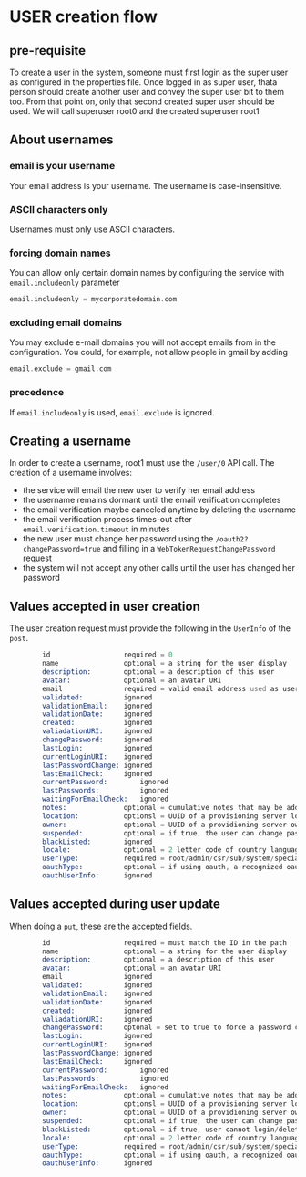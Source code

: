 # USER creation flow

## pre-requisite
To create a user in the system, someone must first login as the super user as configured in the properties file. Once logged in as super user,
thata person should create another user and convey the super user bit to them too. From that point on, only that second 
created super user should be used. We will call superuser root0 and the created superuser root1

## About usernames

### email is your username
Your email address is your username. The username is case-insensitive.

### ASCII characters only
Usernames must only use ASCII characters.

### forcing domain names
You can allow only certain domain names by configuring the service with `email.includeonly` parameter
```asm
email.includeonly = mycorporatedomain.com
```

### excluding email domains
You may exclude e-mail domains you will not accept emails from in the configuration. 
You could, for example, not allow people in gmail by adding 
```asm
email.exclude = gmail.com
```

### precedence
If `email.includeonly` is used, `email.exclude` is ignored.

## Creating a username
In order to create a username, root1 must use the `/user/0` API call. The creation of a username involves:
- the service will email the new user to verify her email address
- the username remains dormant until the email verification completes
- the email verification maybe canceled anytime by deleting the username
- the email verification process times-out after `email.verification.timeout` in minutes
- the new user must change her password using the `/oauth2?changePassword=true` and filling in a `WebTokenRequestChangePassword` request
- the system will not accept any other calls until the user has changed her password

## Values accepted in user creation
The user creation request must provide the following in the `UserInfo` of the `post`. 

```asm
        id                  required = 0
        name                optional = a string for the user display
        description:        optional = a description of this user
        avatar:             optional = an avatar URI
        email               required = valid email address used as user name
        validated:          ignored
        validationEmail:    ignored
        validationDate:     ignored
        created:            ignored
        valiadationURI:     ignored
        changePassword:     ignored
        lastLogin:          ignored
        currentLoginURI:    ignored
        lastPasswordChange: ignored
        lastEmailCheck:     ignored
        currentPassword:        ignored
        lastPasswords:          ignored
        waitingForEmailCheck:   ignored
        notes:              optional = cumulative notes that may be added in for this user
        location:           optionsl = UUID of a provisioning server location
        owner:              optional = UUID of a providioning server owner 
        suspended:          optional = if true, the user can change password but not do anything else
        blackListed:        ignored
        locale:             optional = 2 letter code of country language, default to EN. If the language specified is not supported, EN  is assumed.
        userType:           required = root/admin/csr/sub/system/special, defaults to sub
        oauthType:          optional = if using oauth, a recognized oauth provider
        oauthUserInfo:      ignored
```

## Values accepted during user update
When doing a `put`, these are the accepted fields.

```asm
        id                  required = must match the ID in the path
        name                optional = a string for the user display
        description:        optional = a description of this user
        avatar:             optional = an avatar URI
        email               ignored 
        validated:          ignored
        validationEmail:    ignored
        validationDate:     ignored
        created:            ignored
        valiadationURI:     ignored
        changePassword:     optonal = set to true to force a password change for the user
        lastLogin:          ignored
        currentLoginURI:    ignored
        lastPasswordChange: ignored
        lastEmailCheck:     ignored
        currentPassword:        ignored
        lastPasswords:          ignored
        waitingForEmailCheck:   ignored
        notes:              optional = cumulative notes that may be added in for this user
        location:           optionsl = UUID of a provisioning server location
        owner:              optional = UUID of a providioning server owner 
        suspended:          optional = if true, the user can change password but not do anything else
        blackListed:        optional = if true, user cannot login/deleted
        locale:             optional = 2 letter code of country language, default to EN. If the language specified is not supported, EN  is assumed.
        userType:           required = root/admin/csr/sub/system/special, defaults to sub
        oauthType:          optional = if using oauth, a recognized oauth provider
        oauthUserInfo:      ignored
```




